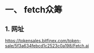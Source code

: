 # 一、 fetch众筹

## 1. 网址

https://tokensales.bitfinex.com/token-sale/5f3a634febcd1c2523c0a198/Fetch.ai

